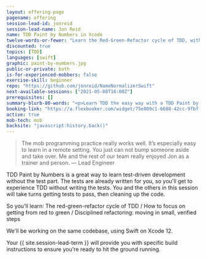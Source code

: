 ```yaml
---
layout: offering-page
pagename: offering
session-lead-id: jonreid
session-lead-name: Jon Reid
name: TDD Paint by Numbers in Xcode
twelve-words-or-fewer: "Learn the Red-Green-Refactor cycle of TDD, without writing the tests."
discounted: true
topics: [TDD]
languages: [swift]
graphic: paint-by-numbers.jpg
public-or-private: both
is-for-experienced-mobbers: false
exercise-skill: beginner
repo: "https://github.com/jonreid/NameNormalizerSwift"
next-available-sessions: ["2021-05-08T16:00Z"]
prerequisites: []
summary-blurb-80-words: "<p>Learn TDD the easy way with a TDD Paint by Numbers session. The tests are already written for you! You'll work in the production code. Since the tests are written, you’ll experience the meaty payoff of TDD. Namely, adding new behavior incrementally, and refactoring to keep the code clean.</p>"
booking-link: "https://a.flexbooker.com/widget/75e809c1-6688-42cc-9fbf-77b001c15991?serviceIds=39521"
active: true
mob-tech: mob
backsite: "javascript:history.back()"
---
```

<blockquote>The mob programming practice really works well. It’s especially easy to learn in a remote setting. You just can not bump someone aside and take over. Me and the rest of our team really enjoyed Jon as a trainer and person. — Lead Engineer</blockquote>

TDD Paint by Numbers is a great way to learn test-driven development without the test part. The tests are already written for you, so you'll get to experience TDD without writing the tests. You and the others in this session will take turns getting tests to pass, then cleaning up the code.

So you'll learn: The red-green-refactor cycle of TDD / How to focus on getting from red to green / Disciplined refactoring: moving in small, verified steps

We'll be working on the same codebase, using Swift on Xcode 12.

Your {{ site.session-lead-term }} will provide you with specific build instructions to ensure you're ready to 
hit the ground running.
